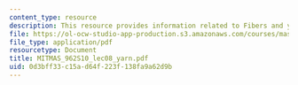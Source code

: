 ```yaml
---
content_type: resource
description: This resource provides information related to Fibers and yarns.
file: https://ol-ocw-studio-app-production.s3.amazonaws.com/courses/mas-962-special-topics-new-textiles-spring-2010/0d3bff33c15ad64f223f138fa9a62d9b_MITMAS_962S10_lec08_yarn.pdf
file_type: application/pdf
resourcetype: Document
title: MITMAS_962S10_lec08_yarn.pdf
uid: 0d3bff33-c15a-d64f-223f-138fa9a62d9b
---
```

